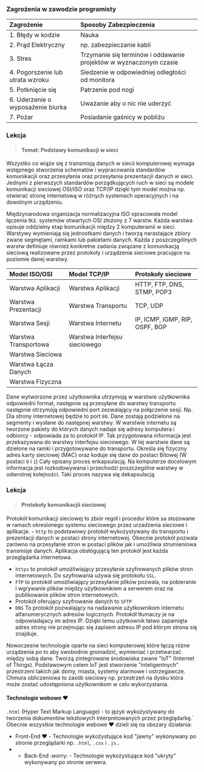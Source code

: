 ### Zagrożenia w zawodzie programisty

| Zagrożenie | Sposoby Zabezpieczenia |
| :- | :- |
| 1. Błędy w kodzie | Nauka |
| 2. Prąd Elektryczny | np. zabezpieczanie kabli |
| 3. Stres | Trzymanie się terminów i oddawanie projektów w wyznaczonym czasie |
| 4. Pogorszenie lub utrata wzroku | Siedzenie w odpowiedniej odległości od monitora |
| 5. Potknięcie się | Patrzenie pod nogi |
| 6. Uderzenie o wyposażenie biurka | Uważanie aby o nic nie uderzyć |
| 7. Pożar | Posiadanie gaśnicy w pobliżu |


### Lekcja 
> #### Temat: Podstawy komunikacji w sieci

Wszystko co wiąże się z transmisją danych w siecii komputerowej wymaga wstępnego stworzenia schematów i wypracowania standardów komunikacjii oraz przesyłania oraz przesyłania prezentacjii danych w sieci. Jednymi z pierwszych standardów porządkujących ruch w sieci są modele komunikacji sieciowej OSI/ISO oraz TCP/IP dzięki tym model można np. otwierać stronę internetową w różnych systemach operacyjnych i na dowolnym urządzeniu. 

Międzynarodowa organizacja normalizacyjna ISO opracowała model łączenia tkz. systemów otwartych OSI złożony z 7 warstw. Każda warstwa opisuje oddzielny etap komunikacjii między 2 komputeramii w sieci. Warstywy wymieniają się jednostkami danych i tworzą narastające zbiory zwane segmętami, ramkami lub pakietami danych. Każda z poszczególnych warstw definiuje również konkretne zadania związane z komunikacją sieciową realizowane przez protokoły i urządzenia sieciowe pracujące na poziomie danej warstwy.

| Model ISO/OSI | Model TCP/IP | Protokoły sieciowe
| :- | :- | :- |
| Warstwa Aplikacji | Warstwa Aplikacji | HTTP, FTP, DNS, STMP, POP3 |
| Warstwa Prezentacji | Warstwa Transportu  | TCP, UDP |
| Warstwa Sesji | Warstwa Internetu  | IP, ICMP, IGMP, RIP, OSPF, BGP |
| Warstwa Transportowa | Warstwa Interfejsu sieciowego | |
| Warstwa Sieciowa | | |
| Warstwa Łącza Danych | | |
| Warstwa Fizyczna | | |

Dane wytworzone przez użytkownika utrzymoją w warstwie użytkownika odpowiedni format, następnie są przesyłane do warstwy transportu następnie otrzymóją odpowiedni port zezwalający na połączenie sesji. Np. Dla strony internetowej będzie to port `80`. Dane zostają podzielone na segmenty i wysłane do następnej warstwy. W warstwie internetu są tworzone pakiety do których danych nadaje się adresy komputera i odbiorcy - odpowiada za to protokół IP. Tak przygotowana informacja jest przekazywana do warstwy interfejsu sieciowego. W tej warstwie dane są dzielone na ramki i przygotowywane do transportu. Określa się fizyczny adres karty sieciowej (MAC) oraz koduje się dane do postaci Bitowej (W postaci `0` i `1`) Cały opisany proces enkapsulacją. Na komputerze docelowym informacja jest rozkodowywana i przechodzi poszczególne warstwy w odwrotnej kolejności. Taki proces nazywa się dekapsulacją.

### Lekcja
> #### Protokoły komunikacjii sieciowej

Protokół komunikacji sieciowej to zbiór regół i procedur które sa stozowane w ramach okreslonego systemu sieciowego przez urzadzenia sieciowe i aplikacje. - `http` to podstawowy protokół wykozystywany do transportu i prezentacji danych w postaci strony internetowej. Obecnie protokół pozwala zarówno na przesyłanie stron w postaci plików jak i umożliwia strumieniowa transmisje danych. Aplikacja obsłógującą ten protokól jest każda przeglądarka internetowa.
- `https` to protokół umożliwiający przesyłanie szyfrowanych plików stron internetowych. Do szyfrowania używa się protokołu `SSL`.
- `FTP` to protokół umożliwiający przesyłanie plików pozwala, na pobieranie i wgrywanie plików między użytkownikiem a serwerem oraz na publikowanie plików stron internetowych.
- Protokół oferujący szyfrowanie danych to `SFTP`
- `DNS` To protokół pozwalający na nadawanie użytkownikom internetu alfanumerycznych adresów logicznych. Protokół tłumaczy je na odpowiadajacy im adres IP. Dzięki temu użytkownik łatwo zapamięta adres strony nie przejmując się zapisem adresu IP pod którym strona się znajduje.

Nowoczesne technologie oparte na sieci komputerowej które łączą różne urządzenia po to aby swobodnie gromadzić, wymieniać i przetwarzać między sobą dane. Tworzą zintegrowane środowiska zwane "IoT" (Internet of Things). Podstawowym celem IoT jest stworzenie "inteligentnych" przestrzeni takich jak domy, miasta, systemy alarmowe i ostrzegawcze. Chmura obliczeniowa to zasób sieciowy np. przestrzeń na dysku która może zostać udostępniona użytkownikom w celu wykorzystania.

#### Technologie webowe :heart:

`.html` (Hyper Text Markup Language) - to język wykożystywany do tworzenia dokumentów tekstowych interpretowanych przez przeglądarkę.` Obecnie wszystkie technologie webowe :heart: dzieli się na obszary działania:
- Front-End :heart: - Technologie wykożystujące kod "jawny" wykonywany po stronie przeglądarki np. `.html`, `.css` i `.js`..
- - Back-End :worry: - Technologie wykożystujące kod "ukryty" wykonywany po stronie serwera.
